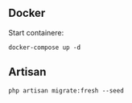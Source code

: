 ## Docker

Start containere:

`docker-compose up -d`

## Artisan

`php artisan migrate:fresh --seed`
